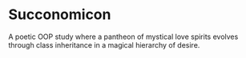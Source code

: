 # Succonomicon
A poetic OOP study where a pantheon of mystical love spirits evolves through class inheritance in a magical hierarchy of desire.
